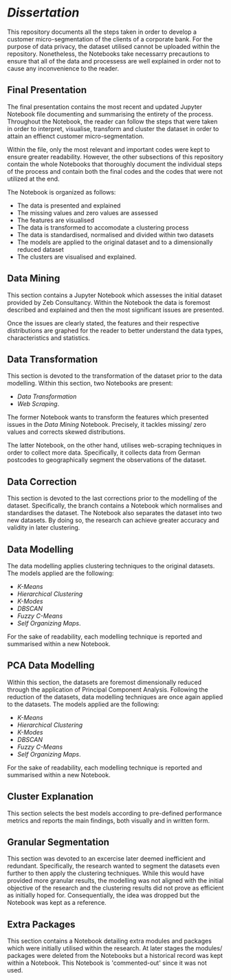 # *Dissertation*

This repository documents all the steps taken in order to develop a customer micro-segmentation of the clients of a corporate bank. For the purpose of data privacy, the dataset utilised cannot be uploaded within the repository. Nonetheless, the Notebooks take necessarry precautions to ensure that all of the data and processess are well explained in order not to cause any inconvenience to the reader.

## Final Presentation

The final presentation contains the most recent and updated Jupyter Notebook file documenting and summarising the entirety of the process. Throughout the Notebook, the reader can follow the steps that were taken in order to interpret, visualise, transform and cluster the dataset in order to attain an effienct customer micro-segmentation. 

Within the file, only the most relevant and important codes were kept to ensure greater readability. However, the other subsections of this repository contain the whole Notebooks that thoroughly document the individual steps of the process and contain both the final codes and the codes that were not utilized at the end.

The Notebook is organized as follows:
  - The data is presented and explained
  - The missing values and zero values are assessed
  - The features are visualised
  - The data is transformed to accomodate a clustering process
  - The data is standardised, normalised and divided within two datasets
  - The models are applied to the original dataset and to a dimensionally reduced dataset
  - The clusters are visualised and explained.

## Data Mining

This section contains a Jupyter Notebook which assesses the initial dataset provided by Zeb Consultancy. Within the Notebook the data is foremost described and explained and then the most significant issues are presented. 

Once the issues are clearly stated, the features and their respective distributions are graphed for the reader to better understand the data types, characteristics and statistics.

## Data Transformation

This section is devoted to the transformation of the dataset prior to the data modelling. Within this section, two Notebooks are present:

  - *Data Transformation*
  - *Web Scraping*.

The former Notebook wants to transform the features which presented issues in the *Data Mining* Notebook. Precisely, it tackles missing/ zero values and corrects skewed distributions.

The latter Notebook, on the other hand, utilises web-scraping techniques in order to collect more data. Specifically, it collects data from German postcodes to geographically segment the observations of the dataset.

## Data Correction

This section is devoted to the last corrections prior to the modelling of the dataset. Specifically, the branch contains a Notebook which normalises and standardises the dataset. The Notebook also separates the dataset into two new datasets. By doing so, the research can achieve greater accuracy and validity in later clustering.

## Data Modelling

The data modelling applies clustering techniques to the original datasets. The models applied are the following:

  - *K-Means*
  - *Hierarchical Clustering*
  - *K-Modes*
  - *DBSCAN*
  - *Fuzzy C-Means*
  - *Self Organizing Maps*.
 
 For the sake of readability, each modelling technique is reported and summarised within a new Notebook. 

## PCA Data Modelling

Within this section, the datasets are foremost dimensionally reduced through the application of Principal Component Analysis. Following the reduction of the datasets, data modelling techniques are once again applied to the datasets. The models applied are the following:

  - *K-Means*
  - *Hierarchical Clustering*
  - *K-Modes*
  - *DBSCAN*
  - *Fuzzy C-Means*
  - *Self Organizing Maps*.

For the sake of readability, each modelling technique is reported and summarised within a new Notebook.

## Cluster Explanation

This section selects the best models according to pre-defined performance metrics and reports the main findings, both visually and in written form.

## Granular Segmentation

This section was devoted to an excercise later deemed inefficient and redundant. Specifically, the research wanted to segment the datasets even further to then apply the clustering techniques. While this would have provided more granular results, the modelling was not aligned with the initial objective of the research and the clustering results did not prove as efficient as initially hoped for. Consequentially, the idea was dropped but the Notebook was kept as a reference.

## Extra Packages

This section contains a Notebook detailing extra modules and packages which were initially utilised within the research. At later stages the modules/ packages were deleted from the Notebooks but a historical record was kept within a Notebook. This Notebook is 'commented-out' since it was not used.
